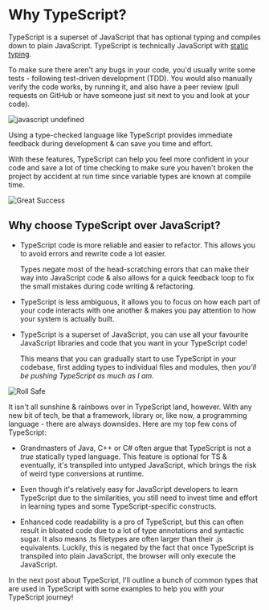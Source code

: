 # Why TypeScript?

TypeScript is a superset of JavaScript that has optional typing and compiles down to plain JavaScript. TypeScript is technically JavaScript with [static typing](https://developer.mozilla.org/en-US/docs/Glossary/Static_typing).

To make sure there aren't any bugs in your code, you'd usually write some tests - following test-driven development (TDD). You would also manually verify the code works, by running it, and also have a peer review (pull requests on GitHub or have someone just sit next to you and look at your code).

![javascript undefined](https://media.tenor.com/PlXROjIs2BcAAAAd/javascript-undefined-is-not-a-function.gif)

Using a type-checked language like TypeScript provides immediate feedback during development & can save you time and effort.

With these features, TypeScript can help you feel more confident in your code and save a lot of time checking to make sure you haven't broken the project by accident at run time since variable types are known at compile time.

![Great Success](https://media.tenor.com/D8WfhN1xzwMAAAAC/sachabaroncohen-borat.gif)

## Why choose TypeScript over JavaScript?

- TypeScript code is more reliable and easier to refactor. This allows you to avoid errors and rewrite code a lot easier.

    Types negate most of the head-scratching errors that can make their way into JavaScript code & also allows for a quick feedback loop to fix the small mistakes during code writing & refactoring.


- TypeScript is less ambiguous, it allows you to focus on how each part of your code interacts with one another & makes you pay attention to how your system is actually built.

- TypeScript is a superset of JavaScript, you can use all your favourite JavaScript libraries and code that you want in your TypeScript code!

    This means that you can gradually start to use TypeScript in your codebase, first adding types to individual files and modules, then *you'll be pushing TypeScript as much as I am*.

![Roll Safe](https://media.tenor.com/WdMAHbF-yVYAAAAC/think-about-it-reece-simpson.gif)

It isn't all sunshine & rainbows over in TypeScript land, however. With any new bit of tech, be that a framework, library or, like now, a programming language - there are always downsides. Here are my top few cons of TypeScript:

- Grandmasters of Java, C++ or C# often argue that TypeScript is not a *true* statically typed language. This feature is optional for TS & eventually, it's transpiled into untyped JavaScript, which brings the risk of weird type conversions at runtime.

- Even though it's relatively easy for JavaScript developers to learn TypeScript due to the similarities, you still need to invest time and effort in learning types and some TypeScript-specific constructs.

- Enhanced code readability is a pro of TypeScript, but this can often result in bloated code due to a lot of type annotations and syntactic sugar. It also means .ts filetypes are often larger than their .js equivalents. Luckily, this is negated by the fact that once TypeScript is transpiled into plain JavaScript, the browser will only execute the JavaScript.

In the next post about TypeScript, I'll outline a bunch of common types that are used in TypeScript with some examples to help you with your TypeScript journey!
